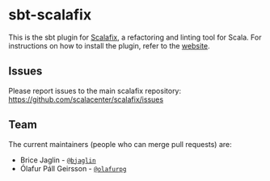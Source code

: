 # sbt-scalafix

This is the sbt plugin for [Scalafix](https://scalacenter.github.io/scalafix/),
a refactoring and linting tool for Scala. For instructions on how to install the
plugin, refer to the
[website](https://scalacenter.github.io/scalafix/docs/users/installation).

## Issues

Please report issues to the main scalafix repository:
https://github.com/scalacenter/scalafix/issues

## Team

The current maintainers (people who can merge pull requests) are:

- Brice Jaglin - [`@bjaglin`](https://github.com/bjaglin)
- Ólafur Páll Geirsson - [`@olafurpg`](https://github.com/olafurpg)
